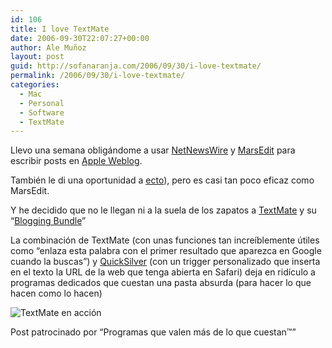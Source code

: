 ```yaml
---
id: 106
title: I love TextMate
date: 2006-09-30T22:07:27+00:00
author: Ale Muñoz
layout: post
guid: http://sofanaranja.com/2006/09/30/i-love-textmate/
permalink: /2006/09/30/i-love-textmate/
categories:
  - Mac
  - Personal
  - Software
  - TextMate
---
```

Llevo una semana obligándome a usar [NetNewsWire](http://www.newsgator.com/NGOLProduct.aspx?ProdID=NetNewsWire) y [MarsEdit](http://ranchero.com/marsedit/) para escribir posts en [Apple Weblog](http://es.appleweblog.com/).

También le di una oportunidad a [ecto](http://ecto.kung-foo.tv/)), pero es casi tan poco eficaz como MarsEdit.

Y he decidido que no le llegan ni a la suela de los zapatos a [TextMate](http://macromates.com/) y su “[Blogging Bundle](http://macromates.com/blog/archives/2006/06/19/blogging-from-textmate/)”

La combinación de TextMate (con unas funciones tan increíblemente útiles como “enlaza esta palabra con el primer resultado que aparezca en Google cuando la buscas”) y [QuickSilver](http://quiksilver.blacktree.com/) (con un trigger personalizado que inserta en el texto la URL de la web que tenga abierta en Safari) deja en ridículo a programas dedicados que cuestan una pasta absurda (para hacer lo que hacen como lo hacen)

![TextMate en acción](/wp-content/textmate_en_accion.png)

Post patrocinado por “Programas que valen más de lo que cuestan™”